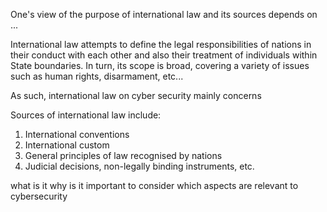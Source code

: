 One's view of the purpose of international law and its sources depends on ...

International law attempts to define the legal responsibilities of nations in their conduct with each other and also their treatment of individuals within State boundaries. In turn, its scope is broad, covering a variety of issues such as human rights, disarmament, etc...

As such, international law on cyber security mainly concerns 




Sources of international law include:

1. International conventions
2. International custom
3. General principles of law recognised by nations
4. Judicial decisions, non-legally binding instruments, etc.

what is it 
why is it important to consider
which aspects are relevant to cybersecurity 